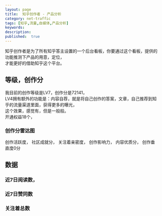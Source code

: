 ```yaml
---
layout: page
title:  知乎创作者 - 产品分析
category: net-traffic
tags: [知乎,流量,自媒体,产品分析]
keywords:
description:
published:  true
---
```


知乎创作者是为了所有知乎答主设置的一个后台看板，你要通过这个看板，提供的功能推测下产品的用意，定位，  
才能更好的借助知乎这个平台。  


## 等级，创作分
我目前的创作等级是LV7，创作分是72141，    
LV4拥有额外的功能是：内容自荐，就是将自己创作的答案，文章，自己推荐到知乎的流量渠道里面，获得更多的曝光，  
这个效果，感觉有，但是一般般。  
开通权益18个，
### 创作分雷达图
创作活跃度，
社区成就分，
关注着亲密度，
创作影响力，
内容优质分，
创作垂直度0分
## 数据 
### 近7日阅读数，

### 近7日赞同数

### 关注着总数













